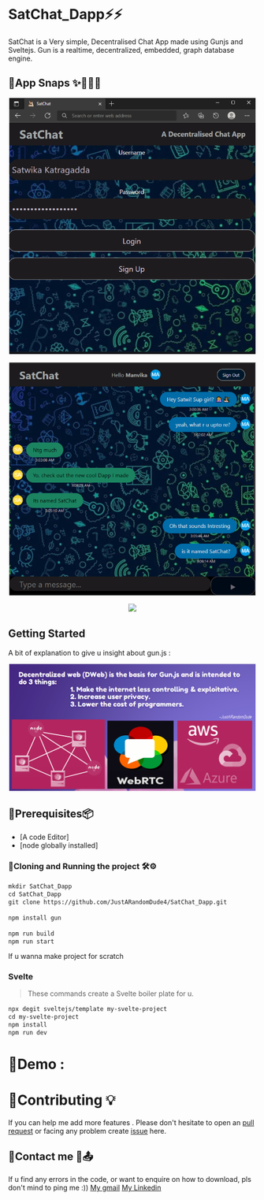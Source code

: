 # SatChat_Dapp⚡⚡

SatChat is a Very simple, Decentralised Chat App made using Gunjs and Sveltejs. Gun is a realtime, decentralized, embedded, graph database engine.

## 🔗App Snaps ✨🤹🏽‍♀️
<p align="center">
  <img src="https://github.com/JustARandomDude4/SatChat_Dapp/blob/master/ScreenShots/SatChat00.PNG" width="500 title="Final Results">
</p>
<p align="center">
  <img src="https://github.com/JustARandomDude4/SatChat_Dapp/blob/master/ScreenShots/SatChat01.PNG" width="500 title="Final Results">
</p>
                                                                                                                                      
<p align="center">  
    <img src="https://github.com/JustARandomDude4/SatChat_Dapp/blob/master/ScreenShots/SatChat02.PNG" width="500 title="Final Results">
</p>

## Getting Started

A bit of explanation to give u insight about gun.js :
<p align="center">
  <img src="https://github.com/JustARandomDude4/SatChat_Dapp/blob/master/ScreenShots/SatChat5.PNG" width="500 title="Final Results">
</p>

## 🔗Prerequisites📦 

- [A code Editor]
- [node globally installed]

### 🔗Cloning and Running the project 🛠️⚙

```
mkdir SatChat_Dapp
cd SatChat_Dapp
git clone https://github.com/JustARandomDude4/SatChat_Dapp.git

npm install gun

npm run build
npm run start

```
If u wanna make project for scratch
### Svelte
> These commands create a Svelte boiler plate for u.
```
npx degit sveltejs/template my-svelte-project
cd my-svelte-project
npm install
npm run dev

```
# 🔗Demo :

# 🔗Contributing 💡

If you can help me add more features . Please don't hesitate to open an [pull request](https://github.com/JustARandomDude4/SatChat_Dapp/pulls) or facing any problem create [issue](https://github.com/JustARandomDude4/SatChat_Dapp/issues) here.

## 🔗Contact me 📲📤
  If u find  any errors in the code, or want to enquire on how to download, pls don't mind to ping me :))
 [My gmail](satwikakatragadda444@gmail.com)
 [My Linkedin](https://www.linkedin.com/in/khs4/)


